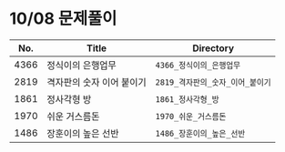 # 10/08 문제풀이



| No.  | Title                     | Directory                        |
| ---- | ------------------------- | -------------------------------- |
| 4366 | 정식이의 은행업무         | `4366_정식이의_은행업무`         |
| 2819 | 격자판의 숫자 이어 붙이기 | `2819_격자판의_숫자_이어_붙이기` |
| 1861 | 정사각형 방               | `1861_정사각형_방`               |
| 1970 | 쉬운 거스름돈             | `1970_쉬운_거스름돈`             |
| 1486 | 장훈이의 높은 선반        | `1486_장훈이의_높은_선반`        |

